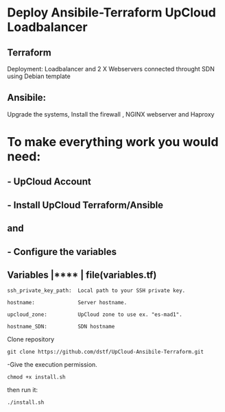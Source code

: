# Deploy Ansibile-Terraform UpCloud Loadbalancer

## Terraform 

Deployment: Loadbalancer and 2 X Webservers connected throught SDN using Debian template


## Ansibile:

Upgrade the systems, Install the firewall , NGINX webserver and Haproxy  




# To make everything work you would need:

## - UpCloud Account

## - Install UpCloud Terraform/Ansible 

## and

## - Configure the variables 

## Variables       |**** |   file(variables.tf)
```
ssh_private_key_path:  Local path to your SSH private key.

hostname:              Server hostname.

upcloud_zone:          UpCloud zone to use ex. "es-mad1".  

hostname_SDN:          SDN hostname
```

Clone repository
```
git clone https://github.com/dstf/UpCloud-Ansibile-Terraform.git
```
-Give the execution permission.
```
chmod +x install.sh
```
then run it:
```
./install.sh
```
 
 
